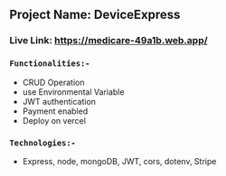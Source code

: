 ## Project Name: DeviceExpress

### Live Link: https://medicare-49a1b.web.app/

### `Functionalities:-` 
- CRUD Operation
- use Environmental Variable
- JWT authentication
- Payment enabled
- Deploy on vercel


### `Technologies:-` 
- Express, node, mongoDB, JWT, cors, dotenv, Stripe